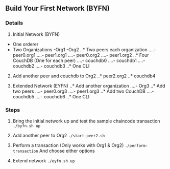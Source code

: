 ## Build Your First Network (BYFN)

### Details
 1. Initial Network (BYFN)
  * One orderer
  * Two Organizations
   -Org1
   -Org2
 ..* Two peers each organization
 ....- peer0.org1
 ....- peer1.org1
 ....- peer0.org2
 ....- peer1.org2
 ..* Four CouchDB (One for each peer)
 ....- couchdb0
 ....- couchdb1
 ....- couchdb2
 ....- couchdb3
 ..* One CLI

 2. Add another peer and couchdb to Org2
 ..* peer2.org2
 ..* couchdb4

 3. Extended Network (EYFN)
 ..* Add another organization
 ....- Org3
 ..* Add two peers
 ....- peer0.org3
 ....- peer1.org3
 ..* Add two CouchDB
 ....- couchdb5
 ....- couchdb6
 ..* One CLI

### Steps
1. Bring the initial network up and test the sample chaincode transaction
`./byfn.sh up`

2. Add another peer to Org2
`./start-peer2.sh`

3. Perform a transaction (Only works with Org1 & Org2)
`./perform-transaction`
And choose either options

4. Extend network
`./eyfn.sh up`
